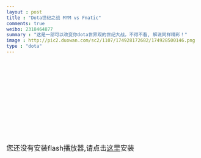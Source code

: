 ```yaml
---
layout : post
title : "Dota世纪之战 MYM vs Fnatic"
comments: true
weibo: 2318464877
summary : "这是一部可以改变你dota世界观的世纪大战。不得不看, 解说同样精彩！"
image : http://pic2.duowan.com/sc2/1107/174928172682/174928500146.png
type : "dota"
---
```



<object class="movie" type="application/x-shockwave-flash" data="http://static.youku.com/v1.0.0334/v/swf/player_yk.swf" width="100%" height="100%" id="movie_player"><param name="allowFullScreen" value="true"><param name="allowscriptaccess" value="always"><param name="flashvars" value="VideoIDS=XMjczMTExODcy&amp;ShowId=0&amp;category=99&amp;Cp=0&amp;Light=on&amp;THX=off&amp;unCookie=0&amp;frame=0&amp;pvid=1370781584967tzX&amp;Tid=0&amp;isAutoPlay=true&amp;Version=/v1.0.0865&amp;show_ce=0&amp;winType=interior&amp;embedid=AjY4Mjc3OTY4And3dy5zb2t1LmNvbQIvc2VhcmNoX3ZpZGVvL3FfbXlt&amp;vext=bc%3D%26pid%3D%26unCookie%3D0%26frame%3D0%26type%3D0%26svt%3D0%26emb%3DAjY4Mjc3OTY4And3dy5zb2t1LmNvbQIvc2VhcmNoX3ZpZGVvL3FfbXlt%26dn%3D%E7%BD%91%E9%A1%B5%26hwc%3D1%26mtype%3Doth"><param name="movie" value="http://static.youku.com/v1.0.0334/v/swf/player_yk.swf"><div class="player_html5"><div class="picture" style="height:100%"><div style="line-height:460px;"><span style="font-size:18px">您还没有安装flash播放器,请点击<a href="http://www.adobe.com/go/getflash" target="_blank">这里</a>安装</span></div></div></div></object>